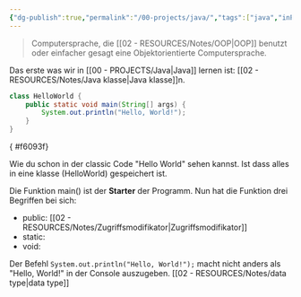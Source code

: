 ```yaml
---
{"dg-publish":true,"permalink":"/00-projects/java/","tags":["java","inProgress"],"noteIcon":"","updated":"2024-07-01T09:51:51.202+02:00"}
---
```


> Computersprache, die [[02 - RESOURCES/Notes/OOP\|OOP]] benutzt oder einfacher gesagt eine Objektorientierte Computersprache.

Das erste was wir in [[00 - PROJECTS/Java\|Java]] lernen ist: [[02 - RESOURCES/Notes/Java klasse\|Java klasse]]n.
```java
class HelloWorld {
    public static void main(String[] args) {
        System.out.println("Hello, World!"); 
    }
}
```
{ #f6093f}


Wie du schon in der classic Code "Hello World" sehen kannst. Ist dass alles in eine klasse (HelloWorld) gespeichert ist.

Die Funktion main() ist der **Starter** der Programm.
Nun hat die Funktion drei Begriffen bei sich:
- public: [[02 - RESOURCES/Notes/Zugriffsmodifikator\|Zugriffsmodifikator]]
- static:
- void:

Der Befehl `System.out.println("Hello, World!");` macht nicht anders als "Hello, World!" in der Console auszugeben.
[[02 - RESOURCES/Notes/data type\|data type]]